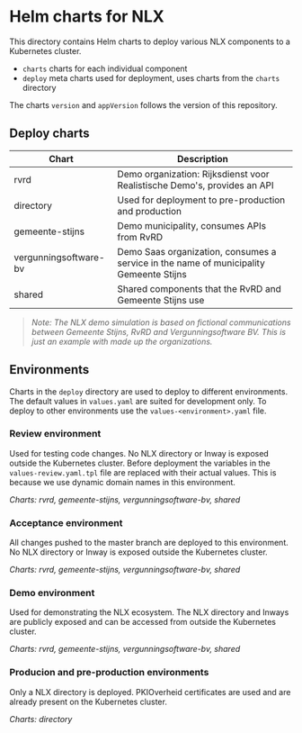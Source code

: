 # Helm charts for NLX

This directory contains Helm charts to deploy various NLX components to a Kubernetes cluster.

- `charts` charts for each individual component
- `deploy` meta charts used for deployment, uses charts from the `charts` directory

The charts `version` and `appVersion` follows the version of this repository.


## Deploy charts

| Chart                 | Description                                                                             |
| --------------------- | --------------------------------------------------------------------------------------- |
| rvrd                  | Demo organization: Rijksdienst voor Realistische Demo's, provides an API                |
| directory             | Used for deployment to pre-production and production                                    |
| gemeente-stijns       | Demo municipality, consumes APIs from RvRD                                              |
| vergunningsoftware-bv | Demo Saas organization, consumes a service in the name of municipality Gemeente Stijns  |
| shared                | Shared components that the RvRD and Gemeente Stijns use                                 |

> *Note: The NLX demo simulation is based on fictional communications between Gemeente Stijns, RvRD and Vergunningsoftware BV. This is just an example with made up the organizations.*


## Environments

Charts in the `deploy` directory are used to deploy to different environments. The default values in `values.yaml` are suited for development only. To deploy to other environments use the `values-<environment>.yaml` file.


### Review environment

Used for testing code changes. No NLX directory or Inway is exposed outside the Kubernetes cluster. Before deployment the variables in the `values-review.yaml.tpl` file are replaced with their actual values. This is because we use dynamic domain names in this environment.

*Charts: rvrd, gemeente-stijns, vergunningsoftware-bv, shared*


### Acceptance environment

All changes pushed to the master branch are deployed to this environment. No NLX directory or Inway is exposed outside the Kubernetes cluster.

*Charts: rvrd, gemeente-stijns, vergunningsoftware-bv, shared*


### Demo environment

Used for demonstrating the NLX ecosystem. The NLX directory and Inways are publicly exposed and can be accessed from outside the Kubernetes cluster.

*Charts: rvrd, gemeente-stijns, vergunningsoftware-bv, shared*


### Producion and pre-production environments

Only a NLX directory is deployed. PKIOverheid certificates are used and are already present on the Kubernetes cluster.

*Charts: directory*
